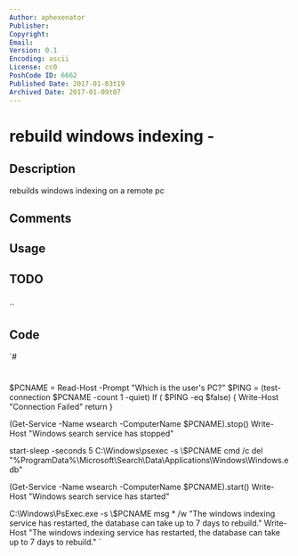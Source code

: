 ```yaml
---
Author: aphexenator
Publisher: 
Copyright: 
Email: 
Version: 0.1
Encoding: ascii
License: cc0
PoshCode ID: 6662
Published Date: 2017-01-03t19
Archived Date: 2017-01-09t07
---
```


# rebuild windows indexing - 

## Description

rebuilds windows indexing on a remote pc

## Comments



## Usage



## TODO



## 

``

## Code

`#
 #
 $PCNAME = Read-Host -Prompt "Which is the user's PC?"
 $PING = (test-connection $PCNAME -count 1 -quiet)
     If ( $PING -eq $false)
         {
         Write-Host "Connection Failed"
         return
         }
 
 
 (Get-Service -Name wsearch -ComputerName $PCNAME).stop()
 Write-Host "Windows search service has stopped"
 
 start-sleep -seconds 5
 C:\Windows\psexec -s \\$PCNAME cmd /c del "%ProgramData%\Microsoft\Search\Data\Applications\Windows\Windows.edb"
 
 
 (Get-Service -Name wsearch -ComputerName $PCNAME).start()
 Write-Host "Windows search service has started"
 
 C:\Windows\PsExec.exe -s \\$PCNAME msg * /w "The windows indexing service has restarted, the database can take up to 7 days to rebuild."
 Write-Host "The windows indexing service has restarted, the database can take up to 7 days to rebuild."
`

